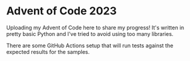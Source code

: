 # Advent of Code 2023
Uploading my Advent of Code here to share my progress! It's written in pretty basic Python and I've tried to avoid using too many libraries.

There are some GitHub Actions setup that will run tests against the expected results for the samples.
